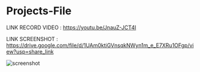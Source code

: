 # Projects-File

LINK RECORD VIDEO :
https://youtu.be/JnauZ-JCT4I

LINK SCREENSHOT :
https://drive.google.com/file/d/1UAm0ktiGVnsqkNWyn1m_e_E7XRu1OFgp/view?usp=share_link

![screenshot](https://user-images.githubusercontent.com/123269327/213886704-34896d44-0862-4d01-a9eb-891aae2c8877.png)

